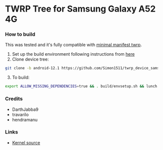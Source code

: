 # TWRP Tree for Samsung Galaxy A52 4G

### How to build
This was tested and it's fully compatible with [minimal manifest twrp](https://github.com/minimal-manifest-twrp/platform_manifest_twrp_aosp).
1. Set up the build environment following instructions from [here](https://github.com/minimal-manifest-twrp/platform_manifest_twrp_aosp/blob/twrp-11/README.md#getting-started)
2. Clone device tree:
```bash
git clone -b android-12.1 https://github.com/Simon1511/twrp_device_samsung_a52q.git device/samsung/a52q
```
3. To build:
```bash
export ALLOW_MISSING_DEPENDENCIES=true && . build/envsetup.sh && lunch twrp_a52q-eng && mka recoveryimage
```

### Credits
* DarthJabba9
* travarilo
* hendramanu

### Links
* [Kernel source](https://github.com/Simon1511/android_kernel_samsung_sm7125/tree/twrp)
